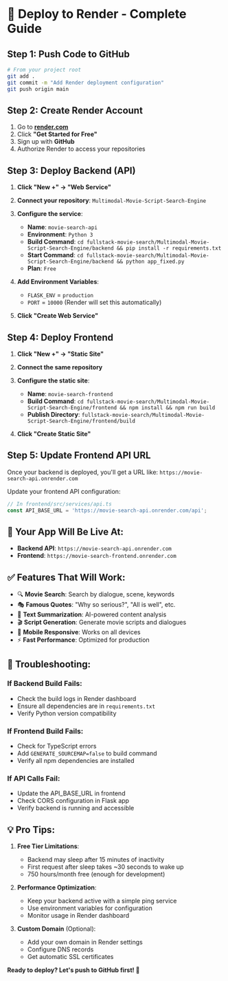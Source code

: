 # 🚀 Deploy to Render - Complete Guide

## **Step 1: Push Code to GitHub**

```bash
# From your project root
git add .
git commit -m "Add Render deployment configuration"
git push origin main
```

## **Step 2: Create Render Account**

1. Go to **[render.com](https://render.com)**
2. Click **"Get Started for Free"**
3. Sign up with **GitHub**
4. Authorize Render to access your repositories

## **Step 3: Deploy Backend (API)**

1. **Click "New +" → "Web Service"**
2. **Connect your repository**: `Multimodal-Movie-Script-Search-Engine`
3. **Configure the service**:
   - **Name**: `movie-search-api`
   - **Environment**: `Python 3`
   - **Build Command**: `cd fullstack-movie-search/Multimodal-Movie-Script-Search-Engine/backend && pip install -r requirements.txt`
   - **Start Command**: `cd fullstack-movie-search/Multimodal-Movie-Script-Search-Engine/backend && python app_fixed.py`
   - **Plan**: `Free`

4. **Add Environment Variables**:
   - `FLASK_ENV` = `production`
   - `PORT` = `10000` (Render will set this automatically)

5. **Click "Create Web Service"**

## **Step 4: Deploy Frontend**

1. **Click "New +" → "Static Site"**
2. **Connect the same repository**
3. **Configure the static site**:
   - **Name**: `movie-search-frontend`
   - **Build Command**: `cd fullstack-movie-search/Multimodal-Movie-Script-Search-Engine/frontend && npm install && npm run build`
   - **Publish Directory**: `fullstack-movie-search/Multimodal-Movie-Script-Search-Engine/frontend/build`

4. **Click "Create Static Site"**

## **Step 5: Update Frontend API URL**

Once your backend is deployed, you'll get a URL like:
`https://movie-search-api.onrender.com`

Update your frontend API configuration:

```typescript
// In frontend/src/services/api.ts
const API_BASE_URL = 'https://movie-search-api.onrender.com/api';
```

## **🎉 Your App Will Be Live At:**

- **Backend API**: `https://movie-search-api.onrender.com`
- **Frontend**: `https://movie-search-frontend.onrender.com`

## **✅ Features That Will Work:**

- 🔍 **Movie Search**: Search by dialogue, scene, keywords
- 🎭 **Famous Quotes**: "Why so serious?", "All is well", etc.
- 📝 **Text Summarization**: AI-powered content analysis
- 🎬 **Script Generation**: Generate movie scripts and dialogues
- 📱 **Mobile Responsive**: Works on all devices
- ⚡ **Fast Performance**: Optimized for production

## **🔧 Troubleshooting:**

### **If Backend Build Fails:**
- Check the build logs in Render dashboard
- Ensure all dependencies are in `requirements.txt`
- Verify Python version compatibility

### **If Frontend Build Fails:**
- Check for TypeScript errors
- Add `GENERATE_SOURCEMAP=false` to build command
- Verify all npm dependencies are installed

### **If API Calls Fail:**
- Update the API_BASE_URL in frontend
- Check CORS configuration in Flask app
- Verify backend is running and accessible

## **💡 Pro Tips:**

1. **Free Tier Limitations**:
   - Backend may sleep after 15 minutes of inactivity
   - First request after sleep takes ~30 seconds to wake up
   - 750 hours/month free (enough for development)

2. **Performance Optimization**:
   - Keep your backend active with a simple ping service
   - Use environment variables for configuration
   - Monitor usage in Render dashboard

3. **Custom Domain** (Optional):
   - Add your own domain in Render settings
   - Configure DNS records
   - Get automatic SSL certificates

**Ready to deploy? Let's push to GitHub first! 🚀**
